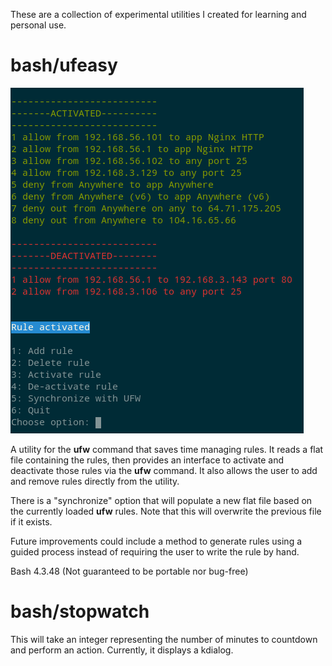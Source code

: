 These are a collection of experimental utilities I created for learning and personal use.

# bash/ufeasy

![ufeasy](https://github.com/heategn/scratch/blob/master/bash/ufeasy/ufeasy.png)

A utility for the **ufw** command that saves time managing rules. It reads a flat file containing the rules, then provides an interface to activate and deactivate those rules via  the **ufw** command. It also allows the user to add and remove rules directly from the utility.

There is a "synchronize" option that will populate a new flat file based on the currently loaded **ufw** rules. Note that this will overwrite the previous file if it exists.

Future improvements could include a method to generate rules using a guided process instead of requiring the user to write the rule by hand.

Bash 4.3.48 (Not guaranteed to be portable nor bug-free)

# bash/stopwatch

This will take an integer representing the number of minutes to countdown and perform an action. Currently, it displays a kdialog.
